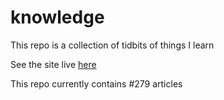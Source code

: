 # knowledge

This repo is a collection of tidbits of things I learn

See the site live [here](https://mark1626.github.io/knowledge/)

This repo currently contains #279 articles

